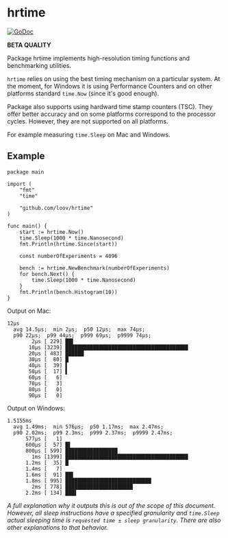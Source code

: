 # hrtime

[![GoDoc](https://godoc.org/github.com/loov/hrtime?status.svg)](http://godoc.org/github.com/loov/hrtime)

**BETA QUALITY**

Package hrtime implements high-resolution timing functions and benchmarking utilities.

`hrtime` relies on using the best timing mechanism on a particular system. At the moment, for Windows it is using Performance Counters and on other platforms standard `time.Now` (since it's good enough).

Package also supports using hardward time stamp counters (TSC). They offer better accuracy and on some platforms correspond to the processor cycles. However, they are not supported on all platforms.

For example measuring `time.Sleep` on Mac and Windows.

## Example
```
package main

import (
    "fmt"
    "time"

    "github.com/loov/hrtime"
)

func main() {
    start := hrtime.Now()
    time.Sleep(1000 * time.Nanosecond)
    fmt.Println(hrtime.Since(start))

    const numberOfExperiments = 4096

    bench := hrtime.NewBenchmark(numberOfExperiments)
    for bench.Next() {
        time.Sleep(1000 * time.Nanosecond)
    }
    fmt.Println(bench.Histogram(10))
}
```

Output on Mac:

```
12µs
  avg 14.5µs;  min 2µs;  p50 12µs;  max 74µs;
  p90 22µs;  p99 44µs;  p999 69µs;  p9999 74µs;
        2µs [ 229] ██▌
       10µs [3239] ████████████████████████████████████████
       20µs [ 483] ██████
       30µs [  80] █
       40µs [  39] ▌
       50µs [  17] ▌
       60µs [   6]
       70µs [   3]
       80µs [   0]
       90µs [   0]
```

Output on Windows:

```
1.5155ms
  avg 1.49ms;  min 576µs;  p50 1.17ms;  max 2.47ms;
  p90 2.02ms;  p99 2.3ms;  p999 2.37ms;  p9999 2.47ms;
      577µs [   1]
      600µs [  57] █▌
      800µs [ 599] █████████████████
        1ms [1399] ████████████████████████████████████████
      1.2ms [  35] █
      1.4ms [   7]
      1.6ms [  91] ██▌
      1.8ms [ 995] ████████████████████████████
        2ms [ 778] ██████████████████████
      2.2ms [ 134] ███▌
```

_A full explanation why it outputs this is out of the scope of this document. However, all sleep instructions have a specified granularity and `time.Sleep` actual sleeping time is `requested time ± sleep granularity`. There are also other explanations to that behavior._